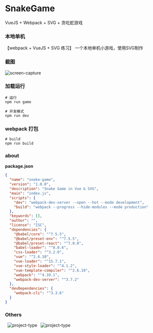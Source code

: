 # SnakeGame
 VueJS + Webpack + SVG + 贪吃蛇游戏
### 本地单机  
【webpack + VueJS + SVG 练习】
一个本地单机小游戏，使用SVG制作  
### 截图  
![screen-capture](https://www.cnblogs.com/images/cnblogs_com/Orcim/1508992/o_screen-shot.png)
### 加载运行
``` shell
# 运行
npm run game
```
``` shell
# 开发模式
npm run dev
```
### webpack 打包
``` shell
# build
npm run build
```
### about
**package.json**
```json
{
  "name": "snake-game",
  "version": "1.0.0",
  "description": "Snake Game in Vue & SVG",
  "main": "index.js",
  "scripts": {
    "dev": "webpack-dev-server --open --hot --mode development",
    "build": "webpack --progress --hide-modules --mode production"
  },
  "keywords": [],
  "author": "",
  "license": "ISC",
  "dependencies": {
    "@babel/core": "^7.5.5",
    "@babel/preset-env": "^7.5.5",
    "@babel/preset-react": "^7.0.0",
    "babel-loader": "^8.0.6",
    "css-loader": "^3.2.0",
    "vue": "^2.6.10",
    "vue-loader": "^15.7.1",
    "vue-style-loader": "^4.1.2",
    "vue-template-compiler": "^2.6.10",
    "webpack": "^4.39.1",
    "webpack-dev-server": "^3.7.2"
  },
  "devDependencies": {
    "webpack-cli": "^3.3.6"
  }
}
```
### Others
 &nbsp; ![project-type](https://img.shields.io/badge/NodeJS-10.15.3-81b448.svg) &nbsp; ![project-type](https://img.shields.io/badge/Webpack-4.39.1-8ed6fb.svg)